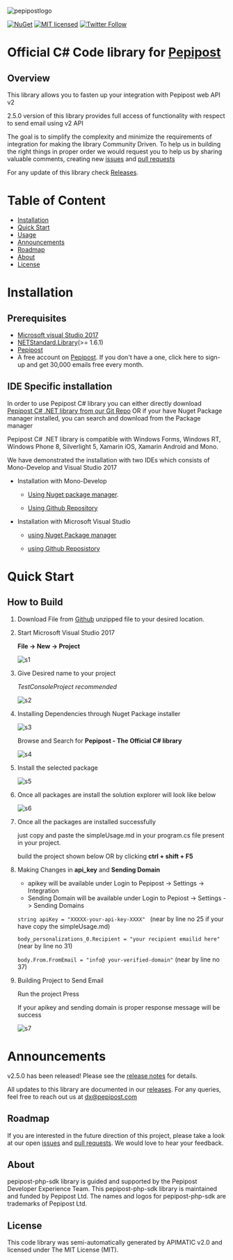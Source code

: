 ![pepipostlogo](https://pepipost.com/assets/img/pepipost-footLogo.png)

[![NuGet](https://img.shields.io/nuget/v/Pepipost.svg)](https://www.nuget.org/packages/Pepipost)
[![MIT licensed](https://img.shields.io/badge/license-MIT-blue.svg)](./LICENSE.txt)
[![Twitter Follow](https://img.shields.io/twitter/follow/pepi_post.svg?style=social&label=Follow)](https://twitter.com/pepi_post)


# Official C# Code library for [Pepipost](http://www.pepipost.com/?utm_campaign=GitHubSDK&utm_medium=GithubSDK&utm_source=GithubSDK)

## Overview

  This library allows you to fasten up your integration with Pepipost web API v2
  
  2.5.0 version of this library provides full access of functionality with respect to send email using v2 API
  
  The goal is to simplify the complexity and minimize the requirements of integration for making the library Community Driven. To help us in building the right things in proper order we would request you to help us by sharing valuable comments, creating new [issues]() and [pull requests]()

  For any update of this library check [Releases]().

# Table of Content
  
* [Installation](#installation)
* [Quick Start](#quick-start)
* [Usage](#usage)
* [Announcements](#announcements)
* [Roadmap](#roadmap)
* [About](#about)
* [License](#license)

<a name="installation"></a>
# Installation

## Prerequisites

   * [Microsoft visual Studio 2017](https://visualstudio.microsoft.com/downloads/)
   * [NETStandard.Library](https://www.nuget.org/packages/NETStandard.Library/)(>= 1.6.1)
   * [Pepipost](https://www.nuget.org/packages/Pepipost/)
   * A free account on [Pepipost](https://app.pepipost.com/index.php/signup/registeruser). If you don't have a one, click here to sign-up and get 30,000 emails free every month.
   
## IDE Specific installation

  In order to use Pepipost C# library you can either directly download [Pepipost C# .NET library from our Git Repo]() OR if your have Nuget Package manager installed, you can search and download from the Package manager
  
  Pepipost C# .NET library is compatible with Windows Forms, Windows RT, Windows Phone 8, Silverlight 5, Xamarin iOS, Xamarin Android and Mono.
  
  We have demonstrated the installation with two IDEs which consists of Mono-Develop and Visual Studio 2017
  
  * Installation with Mono-Develop
  
    * [Using Nuget package manager](). 
  
    * [Using Github Repository]()
    
  * Installation with Microsoft Visual Studio
  
    * [using Nuget Package manager]()
    
    * [using Github Reposistory]()
    

# Quick Start

## How to Build

  1. Download File from [Github](https://github.com/pepipost/pepipost-sdk-csharp/archive/master.zip) unzipped file to your desired location.
  
  2. Start Microsoft Visual Studio 2017
  
     **File -> New -> Project**
  
     ![s1](http://app1.falconide.com/integration_imgs/csharp-vs/screen-1.png)
     
  3. Give Desired name to your project 
    
     *TestConsoleProject recommended* 
  
     ![s2](http://app1.falconide.com/integration_imgs/csharp-vs/screen-2.png)
     
  4. Installing Dependencies through Nuget Package installer
  
     ![s3](http://app1.falconide.com/integration_imgs/csharp-vs/screen-3.png)
     
     Browse and Search for **Pepipost - The Official C# library**
     
     ![s4](http://app1.falconide.com/integration_imgs/csharp-vs/screen-4.png)
   
  5. Install the selected package
    
     ![s5](http://app1.falconide.com/integration_imgs/csharp-vs/screen-5.png)
     
  6. Once all packages are install the solution explorer will look like below
  
     ![s6](http://app1.falconide.com/integration_imgs/csharp-vs/screen-6.png)
     
  7. Once all the packages are installed successfully

     just copy and paste the simpleUsage.md in your program.cs file present in your project.

     build the project shown below OR by clicking **ctrl + shift + F5**
  
  8. Making Changes in **api_key** and **Sending Domain**
  
      * apikey will be available under Login to Pepipost -> Settings -> Integration
      * Sending Domain will be available under Login to Pepiost -> Settings -> Sending Domains
   
     ```string apiKey = "XXXXX-your-api-key-XXXX" ``` (near by line no 25 if your have copy the simpleUsage.md)
           
     ```body_personalizations_0.Recipient = "your recipient emailid here"``` (near by line no 31)
     
     ```body.From.FromEmail = "info@ your-verified-domain"``` (near by line no 37)
     
   8. Building Project to Send Email

      Run the project Press 

      If your apikey and sending domain is proper response message will be success
      
      ![s7](http://app1.falconide.com/integration_imgs/csharp-vs/screen-15.png)
     
     
    
<a name="announcements"></a>
# Announcements

v2.5.0 has been released! Please see the [release notes](https://github.com/pepipost/pepipost-sdk-csharp/releases/tag/v2.5.0) for details.

All updates to this library are documented in our [releases](https://github.com/pepipost/pepipost-sdk-csharp/releases). For any queries, feel free to reach out us at dx@pepipost.com

<a name="roadmap"></a>
## Roadmap

If you are interested in the future direction of this project, please take a look at our open [issues](https://github.com/pepipost/pepipost-sdk-csharp/issues) and [pull requests](https://github.com/pepipost/pepipost-sdk-csharp/pulls). We would love to hear your feedback.

<a name="about"></a>
## About
pepipost-php-sdk library is guided and supported by the Pepipost Developer Experience Team.
This pepipost-php-sdk library is maintained and funded by Pepipost Ltd. The names and logos for pepipost-php-sdk are trademarks of Pepipost Ltd.

<a name="license"></a>
## License
This code library was semi-automatically generated by APIMATIC v2.0 and licensed under The MIT License (MIT). 

